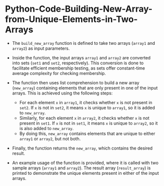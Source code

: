 # Python-Code-Building-New-Array-from-Unique-Elements-in-Two-Arrays

  - The `build_new_array` function is defined to take two arrays (`array1` and `array2`) as input parameters.

   - Inside the function, the input arrays `array1` and `array2` are converted into sets (`set1` and `set2`, respectively). This conversion is done to facilitate efficient membership testing, as sets offer constant-time average complexity for checking membership.

   - The function then uses list comprehension to build a new array (`new_array`) containing elements that are only present in one of the input arrays. This is achieved using the following steps:
     - For each element `x` in `array1`, it checks whether `x` is not present in `set2`. If `x` is not in `set2`, it means `x` is unique to `array1`, so it is added to `new_array`.
     - Similarly, for each element `x` in `array2`, it checks whether `x` is not present in `set1`. If `x` is not in `set1`, it means `x` is unique to `array2`, so it is also added to `new_array`.
     - By doing this, `new_array` contains elements that are unique to either `array1` or `array2`, but not both.

   - Finally, the function returns the `new_array`, which contains the desired result.

   - An example usage of the function is provided, where it is called with two sample arrays (`array1` and `array2`). The result array (`result_array`) is printed to demonstrate the unique elements present in either of the input arrays.
